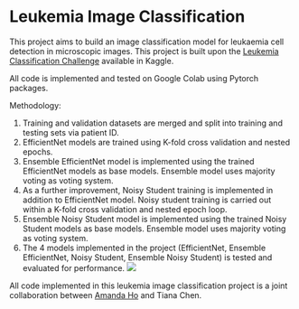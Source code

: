 # Leukemia Image Classification

This project aims to build an image classification model for leukaemia cell detection in microscopic images. This project is built upon the [Leukemia Classification Challenge](https://www.kaggle.com/andrewmvd/leukemia-classification) available in Kaggle.

All code is implemented and tested on Google Colab using Pytorch packages.

Methodology:
1. Training and validation datasets are merged and split into training and testing sets via patient ID.
2. EfficientNet models are trained using K-fold cross validation and nested epochs.
3. Ensemble EfficientNet model is implemented using the trained EfficientNet models as base models. Ensemble model uses majority voting as voting system.
4. As a further improvement, Noisy Student training is implemented in addition to EfficientNet model. Noisy student training is carried out within a K-fold cross validation and nested epoch loop.
5. Ensemble Noisy Student model is implemented using the trained Noisy Student models as base models. Ensemble model uses majority voting as voting system.
6. The 4 models implemented in the project (EfficientNet, Ensemble EfficientNet, Noisy Student, Ensemble Noisy Student) is tested and evaluated for performance.
![](https://github.com/Amandahsr/ZB4171_LeukemiaImageClassification-Ongoing-/blob/main/Project%20Overview.png)

All code implemented in this leukemia image classification project is a joint collaboration between [Amanda Ho](https://github.com/Amandahsr) and Tiana Chen. 
